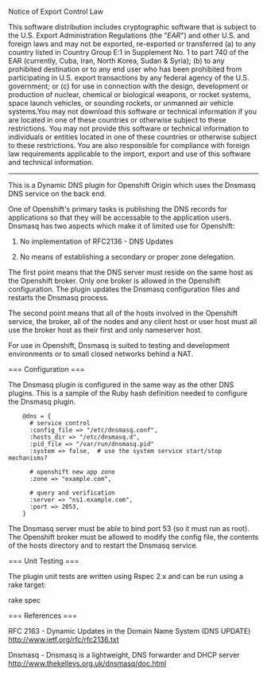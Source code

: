 Notice of Export Control Law

This software distribution includes cryptographic software that is
subject to the U.S. Export Administration Regulations (the "*EAR*")
and other U.S. and foreign laws and may not be exported, re-exported
or transferred (a) to any country listed in Country Group E:1 in
Supplement No. 1 to part 740 of the EAR (currently, Cuba, Iran, North
Korea, Sudan & Syria); (b) to any prohibited destination or to any end
user who has been prohibited from participating in U.S. export
transactions by any federal agency of the U.S. government; or (c) for
use in connection with the design, development or production of
nuclear, chemical or biological weapons, or rocket systems, space
launch vehicles, or sounding rockets, or unmanned air vehicle
systems.You may not download this software or technical information if
you are located in one of these countries or otherwise subject to
these restrictions. You may not provide this software or technical
information to individuals or entities located in one of these
countries or otherwise subject to these restrictions. You are also
responsible for compliance with foreign law requirements applicable to
the import, export and use of this software and technical information.

-------------------------------------------------------------------------------

This is a Dynamic DNS plugin for Openshift Origin which uses the
Dnsmasq DNS service on the back end.

One of Openshift's primary tasks is publishing the DNS records for
applications so that they will be accessable to the application
users. Dnsmasq has two aspects which make it of limited use for
Openshift:

1) No implementation of RFC2136 - DNS Updates

2) No means of establishing a secondary or proper zone delegation.

The first point means that the DNS server must reside on the same host
as the Openshift broker.  Only one broker is allowed in the Openshift
configuration. The plugin updates the Dnsmasq configuration files and
restarts the Dnsmasq process.

The second point means that all of the hosts involved in the Openshift
service, the broker, all of the nodes and any client host or user host
must all use the broker host as their first and only nameserver host.

For use in Openshift, Dnsmasq is suited to testing and development 
environments or to small closed networks behind a NAT.

=== Configuration ===

The Dnsmasq plugin is configured in the same way as the other DNS
plugins. This is a sample of the Ruby hash definition needed to
configure the Dnsmasq plugin.



        @dns = {
          # service control
          :config_file => "/etc/dnsmasq.conf",
          :hosts_dir => "/etc/dnsmasq.d",
          :pid_file => "/var/run/dnsmasq.pid"
          :system => false,  # use the system service start/stop mechanisms?

          # openshift new app zone
          :zone => "example.com",

          # query and verification
          :server => "ns1.example.com",
          :port => 2053,
        }

The Dnsmasq server must be able to bind port 53 (so it must run as
root). The Openshift broker must be allowed to modify the config file,
the contents of the hosts directory and to restart the Dnsmasq
service.

=== Unit Testing ===

The plugin unit tests are written using Rspec 2.x and can be run using
a rake target:

  rake spec

=== References ===

  RFC 2163 -  Dynamic Updates in the Domain Name System (DNS UPDATE)
    http://www.ietf.org/rfc/rfc2136.txt

  Dnsmasq - Dnsmasq is a lightweight, DNS forwarder and DHCP server
    http://www.thekelleys.org.uk/dnsmasq/doc.html